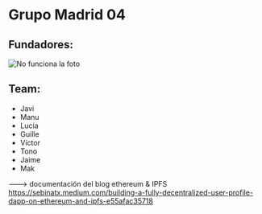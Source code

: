 # Grupo Madrid 04

## Fundadores:
![No funciona la foto](https://bafybeibbryjmpnjms2znvixctvzgimenrqrhntuiy2cfrjgmzkpvw6bhmy.ipfs.nftstorage.link/)

## Team:
- Javi
- Manu
- Lucía
- Guille
- Víctor
- Tono
- Jaime
- Mak

---> documentación del blog ethereum & IPFS 
https://sebinatx.medium.com/building-a-fully-decentralized-user-profile-dapp-on-ethereum-and-ipfs-e55afac35718